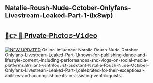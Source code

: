 ## Natalie-Roush-Nude-October-Onlyfans-Livestream-Leaked-Part-1-(lx8wp)


# <h2><a href="https://mediaupload.pro?-19M">🔗👉 🔴 Private-P𝚑ot𝚘𝚜-V𝚒d𝚎o</a></h2>

[![NEW UPDATED](https://i.imgur.com/0qMVB7G.gif)](https://mediaupload.pro?-19M)
Online-influencer-Natalie-Roush-Nude-October-Onlyfans-Livestream-Leaked-Part-1,known-for-publishing-dance-and-lifestyle-content,-including-performances-and-vlogs-on-social-media-platforms.Brilliant-ventriloquist-assistant-Natalie-Roush-Nude-October-Onlyfans-Livestream-Leaked-Part-1,celebrated-for-their-exceptional-abilities-and-accomplishments-in-assisting-ventriloquists.  